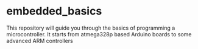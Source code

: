 # embedded_basics
This repository will guide you through the basics of programming a microcontroller. It starts from atmega328p based Arduino boards to some advanced ARM controllers

